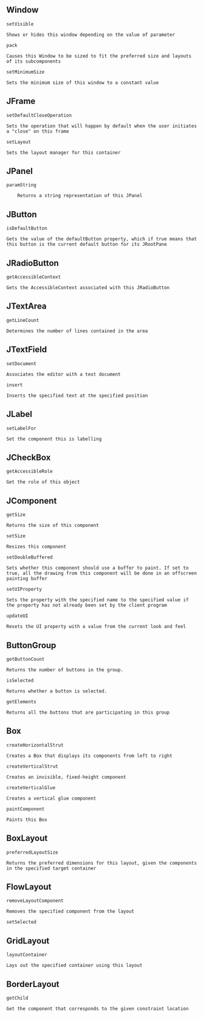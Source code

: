 ## Window

`setVisible`

    Shows or hides this window depending on the value of parameter

`pack`

    Causes this Window to be sized to fit the preferred size and layouts of its subcomponents

`setMinimumSize`

    Sets the minimum size of this window to a constant value

## JFrame

`setDefaultCloseOperation`

    Sets the operation that will happen by default when the user initiates a "close" on this frame

`setLayout`

    Sets the layout manager for this container

## JPanel

`paramString`

        Returns a string representation of this JPanel

## JButton

`isDefaultButton`

    Gets the value of the defaultButton property, which if true means that this button is the current default button for its JRootPane

## JRadioButton

`getAccessibleContext`

    Gets the AccessibleContext associated with this JRadioButton

## JTextArea

`getLineCount`

    Determines the number of lines contained in the area

## JTextField

`setDocument`

    Associates the editor with a text document

`insert`

    Inserts the specified text at the specified position

## JLabel

`setLabelFor`

    Set the component this is labelling

## JCheckBox

`getAccessibleRole`

    Get the role of this object

## JComponent

`getSize`

    Returns the size of this component

`setSize`

    Resizes this component

`setDoubleBuffered`

    Sets whether this component should use a buffer to paint. If set to true, all the drawing from this component will be done in an offscreen painting buffer

`setUIProperty`

    Sets the property with the specified name to the specified value if the property has not already been set by the client program

`updateUI`

    Resets the UI property with a value from the current look and feel

## ButtonGroup

`getButtonCount`

    Returns the number of buttons in the group.

`isSelected`

    Returns whether a button is selected.

`getElements`

    Returns all the buttons that are participating in this group

## Box

`createHorizontalStrut`

    Creates a Box that displays its components from left to right

`createVerticalStrut`

    Creates an invisible, fixed-height component

`createVerticalGlue`

    Creates a vertical glue component

`paintComponent`

    Paints this Box

## BoxLayout

`preferredLayoutSize`

    Returns the preferred dimensions for this layout, given the components in the specified target container

## FlowLayout

`removeLayoutComponent`

    Removes the specified component from the layout

`setSelected`

## GridLayout

`layoutContainer`

    Lays out the specified container using this layout

## BorderLayout

`getChild`

    Get the component that corresponds to the given constraint location
